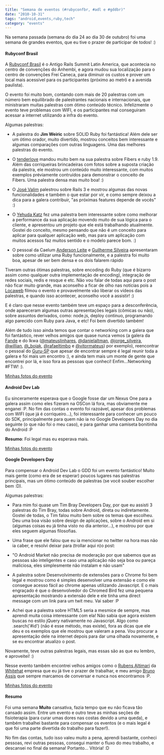 ```yaml
---
title: "Semana de eventos (#rubyconfbr, #adl e #gddbr)"
date: "2010-10-31"
tags: "android,events,ruby,tech"
category: "events"
---
```


Na semana passada (semana do dia 24 ao dia 30 de outubro) foi uma
semana de grandes eventos, que eu tive o prazer de participar de
todos! :)

#### Rubyconf Brasil

A [Rubyconf Brasil](www.rubyconf.com.br) é o Antigo Rails Summit Latin
America, que acontecia no centro de convenções do Anhembi, e agora
mudou sua localização para o centro de convenções Frei Caneca, para
diminuir os custos e prover um local mais acessível para os
participantes (próximo ao metrô e a avenida paulista).

O evento foi muito bom, contando com mais de 20 palestras com um
número bem equilibrado de palestrantes nacionais e internacionais, que
ministraram muitas palestras com ótimo conteúdo técnico.  Infelizmente
o evento teve problemas com WIFI, e os participantes mal conseguiram
acessar a internet utilizando a infra do evento.

Algumas palestras:

* A palestra do **Jim Weiric** sobre SOLID Ruby foi fantástica! Além dele ser um ótimo orador, muito divertido, mostrou conceitos bem interessante e algumas comparações com outras linguagens. Uma das melhores palestras do evento.

* O [tenderlove](http://github.com/tenderlove) mandou muito bem na sua palestra sobre Fibers e ruby 1.9. Além das corriqueiras brincadeiras com fotos sobre a suposta criação da palestra, ele mostrou um conteúdo muito interessante, com muitos exemplos préviamente contruídos para demonstrar o conceito de Fibers. Uma palestra densa mas muito boa! :)

* O [José Valim](http://github.com/josevalim) palestrou sobre Rails 3 e mostrou algumas das novas funcionalidades e também o que estar por vir, e como sempre deixou a dica para a galera contribuir, "as próximas features depende de vocês" :)

* O [Yehuda Katz](http://github.com/wycats) fez uma palestra bem interessante sobre como melhorar a performance da sua aplicação movendo muito de sua lógica para o cliente, e apresentou um projeto que ele está trabalhando atualmente. Gostei do conceito, mesmo pensando que não é um conceito para aplicar para qualquer aplicação web, mas para um aplicação com muitos acessos faz muitos sentido e o modelo parece bom. :)

* O pessoal da Caelum [Anderson Leite](http://github.com/andersonleite) e [Guilherme Silveira](http://github.com/guilhermesilveira) apresentaram sobre como utilizar uma Ruby funcionalmente, e a palestra foi muito boa, apesar de ser bem densa e os dois falarem rápido

Tiveram outras ótimas palestras, sobre encoding do Ruby (que é bizarro
assim como qualquer outra implementação de encoding), integração de
redes sociais, redis e resque e etc. Não vou falar de todas aqui para
o post não ficar muito grande, mas aconselho a ficar de olho nas
notícias pois a [Locaweb](www.locaweb.com.br) filmou o evento e
provavelmente vão liberar os vídeos das palestras, e quando isso
acontecer, aconselho você a assistir! :)

E é claro que nesse evento também teve um espaço para a
desconferência, onde apareceram algumas outras apresentações legais
(cômicas ou não), sobre assuntos derivados, como: node.js, deploy
continuo, programando algo parecido com Ruby para Java, e etc! Foi bem
divertido também!

Além de tudo isso ainda temos que contar o networking com a galera que
foi fantástico, rever velhos amigos que quase nunca vemos (a galera da
[Fande](http://www.fande.com.br) e do Ikwa
([@mateuslinhares](http://twitter.com/mateuslinhares),
[@danielaltman](http://twitter.com/danielaltman),
[@jorge_silveira](http://twitter.com/jorge_silveira),
[@willian](http://twitter.com/willian),
[@_bojak](http://twitter.com/_bojak),
[@rafaeltimbo](http://twitter.com/rafaeltimbo) e
[@vitormateus](http://twitter.com/vitormateus)) por exemplo),
reencontrar o pessoal do [Guru-SP](http://www.guru-sp.org) que apesar
de encontrar sempre é legal reunir toda a galera e foi mais um
encontro :), e ainda tem mais um monte de gente que encontrei por lá,
e isso fora as pessoas que conheci! Enfim...Networking #FTW! :).

[Minhas fotos do evento](http://picasaweb.google.com/Willian.molinari/20101026Rubyconf?feat=directlink)

#### Android Dev Lab

Eu sinceramente esperava que o Google fosse dar um Nexus One para a
galera assim como eles fizeram na OSCon lá fora, mas obviamente me
enganei :P.  No fim das contas o evento foi razoável, apesar dos
problemas com WIFI (que já é corriqueiro...), foi interessante para
conhecer um pouco do SDK, principalmente para quem não ia no Google
Developers Day no dia seguinte (o que não foi o meu caso), e para
ganhar uma camiseta bonitinha do Android :P

**Resumo**: Foi legal mas eu esperava mais.

[Minhas fotos do evento](http://picasaweb.google.com/Willian.molinari/20101028AndroidDevLab?feat=directlink)


#### Google Developers Day

Para compensar o Android Dev Lab o GDD foi um evento fantástico! Muito
mais gente (como era de se esperar) poucos lugares nas palestras
principais, mas um ótimo conteúdo de palestras (se você souber
escolher bem :D).

Algumas palestras:

* Para mim foi quase um Tim Bray Developers Day, por que eu assisti 3 palestras do Tim Bray, todas sobre Android, direta ou indiretamente. Gostei de todas, o Tim falou muito bem sobre os temas que escolheu. Deu uma boa visão sobre design de aplicações, sobre o Android em si (algumas coisas eu já tinha visto no dia anterior...), e mostrou por que eles seguem algumas filosofias.

* Uma frase que ele falou que eu ia mencionar no twitter na hora mas não ia caber, e resolvi deixar para (trollar aqui n)o post:

* "O Android Market não precisa de moderação por que sabemos que as pessoas são inteligentes e caso uma aplicação não seja boa ou pareça maliciosa, eles simplesmente não instalam e não usam"

* A palestra sobre Desenvolvimento de extensões para o Chrome foi bem legal e mostrou como é simples desenvolver uma extensão e como ele consegue acesso fácil ao chrome apenas utilizando Javascript. E o mais engraçado é que o desenvolvedor do Chromed Bird fez uma pequena apresentação mostrando a extensão dele e ele tinha uma direct message com um link para um twit meu. Vai saber :P

* Achei que a palestra sobre HTML5 seria a mesmice de sempre, mas aprendi muita coisa interessante com ela! Não sabia que agora existem buscas no estilo jQuery nativamente no Javascript. Algo como .search('#id') (não é esse método, mas existe), fora as dicas que ele deu e os exemplos que ele mostrou que valeram a pena. Vou procurar a apresentação dele na internet depois para dar uma olhada novamente, e se eu encontrar atualizo o post.

Novamente, teve outras palestras legais, mas essas são as que eu
lembro, e aproveitei! :)

Nesse evento também encontrei velhos amigos como o [Rubens
Altimari](http://twitter.com/dalembertian) da
[Whitehat](http://www.whitehat.com.br) empresa que eu já tive o prazer
de trabalhar, e meu amigo [Bruno
Assis](http://www.twitter.com/brunoassis) que sempre marcamos de
conversar e nunca nos encontramos :P.

[Minhas fotos do evento](http://picasaweb.google.com/Willian.molinari/20101029GoogleDevelopersDay2010?feat=directlink)

#### Resumo

Foi uma semana **Muito** cansativa, fazia tempo que eu não ficava tão
cansado assim. Entre um evento e outro teve as minhas seções de
fisioterapia (para curar umas dores nas costas devido a uma queda), e
também trabalhei bastante para compensar os eventos (e o mais legal é
que foi uma parte divertida do trabalho para fazer!).

No fim das contas, tudo isso valeu muito a pena, aprendi bastante,
conheci pessoas, revi outras pessoas, consegui manter o fluxo do meu
trabalho, e descansei no final da semana! Portanto... Vitória! :D
